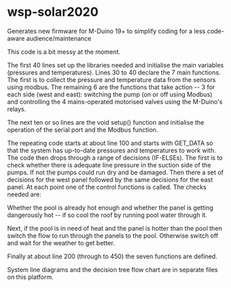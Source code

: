 # wsp-solar2020
Generates new firmware for M-Duino 19+ to simplify coding for a less code-aware audience/maintenance

This code is a bit messy at the moment.

The first 40 lines set up the libraries needed and initialise the main variables (pressures and temperatures). Lines 30 to 40 declare the 7 main functions.  The first is to collect the pressure and temperature data from the sensors using modbus.  The remaining 6 are the functions that take action -- 3 for each side (west and east): switching the pump (on or off using Modbus) and controlling the 4 mains-operated motorised valves using the M-Duino's relays.

The next ten or so lines are the void setup() function and initialise the operation of the serial port and the Modbus function.

The repeating code starts at about line 100 and starts with GET_DATA so that the system has up-to-date pressures and temperatures to work with.  The code then drops through a range of decisions (IF-ELSEs). The first is to check whether there is adequate line pressure in the suction side of the pumps.  If not the pumps could run dry and be damaged. 
Then there a set of decisions for the west panel followed by the same decisions for the east panel.  At each point one of the control functions is called. The checks needed are:

Whether the pool is already hot enough and whether the panel is getting dangerously hot -- if so cool the roof by running pool water through it.

Next, if the pool is in need of heat and the panel is hotter than the pool then switch the flow to run through the panels to the pool.  Otherwise switch off and wait for the weather to get better.
 
Finally at about line 200 (through to 450) the seven functions are defined.

System line diagrams and the decision tree flow chart are in separate files on this platform.
